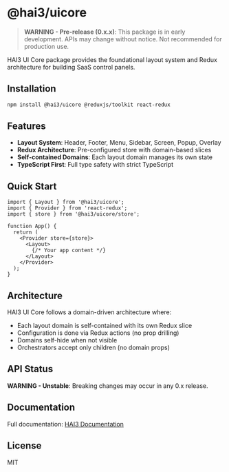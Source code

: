 # @hai3/uicore

> **WARNING - Pre-release (0.x.x)**: This package is in early development. APIs may change without notice. Not recommended for production use.

HAI3 UI Core package provides the foundational layout system and Redux architecture for building SaaS control panels.

## Installation

```bash
npm install @hai3/uicore @reduxjs/toolkit react-redux
```

## Features

- **Layout System**: Header, Footer, Menu, Sidebar, Screen, Popup, Overlay
- **Redux Architecture**: Pre-configured store with domain-based slices
- **Self-contained Domains**: Each layout domain manages its own state
- **TypeScript First**: Full type safety with strict TypeScript

## Quick Start

```tsx
import { Layout } from '@hai3/uicore';
import { Provider } from 'react-redux';
import { store } from '@hai3/uicore/store';

function App() {
  return (
    <Provider store={store}>
      <Layout>
        {/* Your app content */}
      </Layout>
    </Provider>
  );
}
```

## Architecture

HAI3 UI Core follows a domain-driven architecture where:
- Each layout domain is self-contained with its own Redux slice
- Configuration is done via Redux actions (no prop drilling)
- Domains self-hide when not visible
- Orchestrators accept only children (no domain props)

## API Status

**WARNING - Unstable**: Breaking changes may occur in any 0.x release.

## Documentation

Full documentation: [HAI3 Documentation](https://github.com/beyond-event-horizon/HAI3)

## License

MIT
